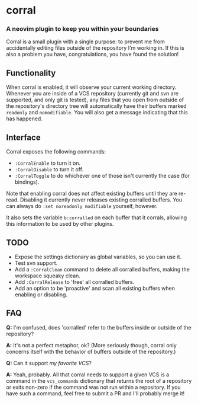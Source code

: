 # corral
### A neovim plugin to keep you within your boundaries

Corral is a small plugin with a single purpose: to prevent me from accidentally
editing files outside of the repository I'm working in. If this is also a
problem you have, congratulations, you have found the solution!

## Functionality
When corral is enabled, it will observe your current working directory.
Whenever you are inside of a VCS repository (currently git and svn are 
supported, and only git is tested), any files that you open from outside of the 
repository's directory tree will automatically have their buffers marked
`readonly` and `nomodifiable`.  You will also get a message indicating that this 
has happened.

## Interface
Corral exposes the following commands:
- `:CorralEnable` to turn it on.
- `:CorralDisable` to turn it off.
- `:CorralToggle` to do whichever one of those isn't currently the case
    (for bindings).

Note that enabling corral does not affect existing buffers until they are
re-read. Disabling it currently never releases existing corralled buffers. You
can always do `:set noreadonly modifiable` yourself, however.

It also sets the variable `b:corralled` on each buffer that it corrals,
allowing this information to be used by other plugins.

## TODO
- Expose the settings dictionary as global variables, so you can use it.
- Test svn support.
- Add a `:CorralClean` command to delete all corralled buffers, making the
    workspace squeaky clean.
- Add `:CorralRelease` to 'free' all corralled buffers.
- Add an option to be 'proactive' and scan all existing buffers when enabling
    or disabling.

## FAQ
**Q:** I'm confused, does 'corralled' refer to the buffers inside or outside of
    the repository?

**A:** It's not a perfect metaphor, ok? (More seriously though, corral only
    concerns itself with the behavior of buffers outside of the repository.)

**Q:** Can it support *my favorite VCS*?

**A:** Yeah, probably. All that corral needs to support a given VCS is 
    a command in the `vcs_commands` dictionary that returns the root of a
    repository or exits non-zero if the command was not run within a
    repository. If you have such a command, feel free to submit a PR and I'll
    probably merge it!
